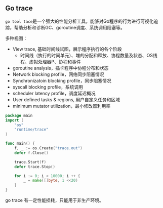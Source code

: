 Go trace
---
`go tool tace`是一个强大的性能分析工具，能够对Go程序的行为进行可视化追踪，帮助分析和诊断GC、goroutine调度、系统调用阻塞等。

多种视图：
+ View trace, 基础时间线试图，展示程序执行的各个阶段
    + 时间线（执行的时间单元）、堆的分配和释放、协程数量及状态、OS线程、虚拟处理器P、协程和事件
+ goroutine analysis，插卡程序中协程分布和状态
+ Network blocking profile，网络同步阻塞情况
+ Synchronizatoin blocking profile，同步阻塞情况
+ syscall blocking profile，系统调用
+ scheduler latency profile，调度延迟概况
+ User defined tasks & regions, 用户自定义任务和区域
+ minimum mutator utilization，最小修改器利用率


```go
package main
import (
    "os"
    "runtime/trace"
)

func main() {
    f, _ := os.Create("trace.out")
    defer f.Close()

    trace.Start(f)
    defer trace.Stop()

    for i := 0; i < 10000; i ++ {
        _ = make([]byte, 1 <<20)
    }
}
```

go trace 有一定性能损耗，只能用于非生产环境。